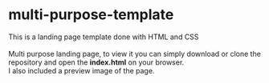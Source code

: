 # multi-purpose-template
This is a landing page template done with HTML and CSS
</br>
</br>
Multi purpose landing page, to view it you can simply download or clone the repository and open the **index.html** on your browser.
</br>
I also included a preview image of the page.
